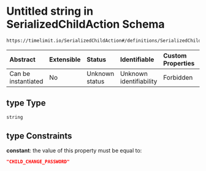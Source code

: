 # Untitled string in SerializedChildAction Schema

```txt
https://timelimit.io/SerializedChildAction#/definitions/SerializedChildChangePasswordAction/properties/type
```

| Abstract            | Extensible | Status         | Identifiable            | Custom Properties | Additional Properties | Access Restrictions | Defined In                                                                                      |
| :------------------ | :--------- | :------------- | :---------------------- | :---------------- | :-------------------- | :------------------ | :---------------------------------------------------------------------------------------------- |
| Can be instantiated | No         | Unknown status | Unknown identifiability | Forbidden         | Allowed               | none                | [SerializedChildAction.schema.json\*](SerializedChildAction.schema.json "open original schema") |

## type Type

`string`

## type Constraints

**constant**: the value of this property must be equal to:

```json
"CHILD_CHANGE_PASSWORD"
```

